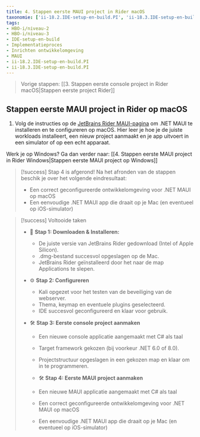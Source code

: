 ```yaml
---
title: 4. Stappen eerste MAUI project in Rider macOS
taxonomie: ['ii-18.2.IDE-setup-en-build.PI', 'ii-18.3.IDE-setup-en-build.PI']
tags:
- HBO-i/niveau-2
- HBO-i/niveau-3
- IDE-setup-en-build
- Implementatieproces
- Inrichten ontwikkelomgeving
- MAUI
- ii-18.2.IDE-setup-en-build.PI
- ii-18.3.IDE-setup-en-build.PI
---
```


> Vorige stappen: [[3. Stappen eerste console project in Rider macOS|Stappen eerste project Rider]]

## Stappen eerste MAUI project in Rider op macOS
1. Volg de instructies op de [JetBrains Rider MAUI-pagina](https://www.jetbrains.com/help/rider/MAUI.html) om .NET MAUI te installeren en te configureren op macOS. Hier leer je hoe je de juiste workloads installeert, een nieuw project aanmaakt en je app uitvoert in een simulator of op een echt apparaat.

Werk je op Windows? Ga dan verder naar: [[4. Stappen eerste MAUI project in Rider Windows|Stappen eerste MAUI project op Windows]]

> [!success] Stap 4 is afgerond!
> Na het afronden van de stappen beschik je over het volgende eindresultaat:
> - Een correct geconfigureerde ontwikkelomgeving voor .NET MAUI op macOS
> - Een eenvoudige .NET MAUI app die draait op je Mac (en eventueel op iOS-simulator)

> [!success] Voltooide taken
> - 💾 **Stap 1: Downloaden & Installeren:**
>   - De juiste versie van JetBrains Rider gedownload (Intel of Apple Silicon).
>   - .dmg-bestand succesvol opgeslagen op de Mac.
>   - JetBrains Rider geïnstalleerd door het naar de map Applications te slepen.
>
> - ⚙️ **Stap 2: Configureren**
>   - Kali opgezet voor het testen van de beveiliging van de webserver.
>   - Thema, keymap en eventuele plugins geselecteerd.
>   - IDE succesvol geconfigureerd en klaar voor gebruik.
> 
> - 🛠️ **Stap 3: Eerste console project aanmaken**
>   - Een nieuwe console applicatie aangemaakt met C# als taal
>   - Target framework gekozen (bij voorkeur .NET 6.0 of 8.0).
>   - Projectstructuur opgeslagen in een gekozen map en klaar om in te programmeren.
>
>   - 🛠️ **Stap 4: Eerste MAUI project aanmaken**
>   - Een nieuwe MAUI applicatie aangemaakt met C# als taal
>   - Een correct geconfigureerde ontwikkelomgeving voor .NET MAUI op macOS
>   - Een eenvoudige .NET MAUI app die draait op je Mac (en eventueel op iOS-simulator)